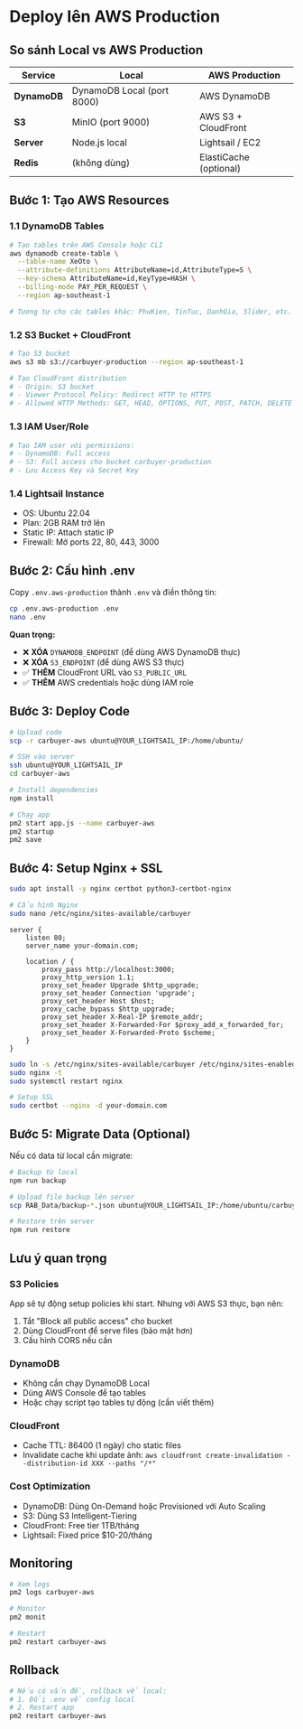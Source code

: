 # Deploy lên AWS Production

## So sánh Local vs AWS Production

| Service | Local | AWS Production |
|---------|-------|----------------|
| **DynamoDB** | DynamoDB Local (port 8000) | AWS DynamoDB |
| **S3** | MinIO (port 9000) | AWS S3 + CloudFront |
| **Server** | Node.js local | Lightsail / EC2 |
| **Redis** | (không dùng) | ElastiCache (optional) |

## Bước 1: Tạo AWS Resources

### 1.1 DynamoDB Tables
```bash
# Tạo tables trên AWS Console hoặc CLI
aws dynamodb create-table \
  --table-name XeOto \
  --attribute-definitions AttributeName=id,AttributeType=S \
  --key-schema AttributeName=id,KeyType=HASH \
  --billing-mode PAY_PER_REQUEST \
  --region ap-southeast-1

# Tương tự cho các tables khác: PhuKien, TinTuc, DanhGia, Slider, etc.
```

### 1.2 S3 Bucket + CloudFront
```bash
# Tạo S3 bucket
aws s3 mb s3://carbuyer-production --region ap-southeast-1

# Tạo CloudFront distribution
# - Origin: S3 bucket
# - Viewer Protocol Policy: Redirect HTTP to HTTPS
# - Allowed HTTP Methods: GET, HEAD, OPTIONS, PUT, POST, PATCH, DELETE
```

### 1.3 IAM User/Role
```bash
# Tạo IAM user với permissions:
# - DynamoDB: Full access
# - S3: Full access cho bucket carbuyer-production
# - Lưu Access Key và Secret Key
```

### 1.4 Lightsail Instance
- OS: Ubuntu 22.04
- Plan: 2GB RAM trở lên
- Static IP: Attach static IP
- Firewall: Mở ports 22, 80, 443, 3000

## Bước 2: Cấu hình .env

Copy `.env.aws-production` thành `.env` và điền thông tin:

```bash
cp .env.aws-production .env
nano .env
```

**Quan trọng:**
- ❌ **XÓA** `DYNAMODB_ENDPOINT` (để dùng AWS DynamoDB thực)
- ❌ **XÓA** `S3_ENDPOINT` (để dùng AWS S3 thực)
- ✅ **THÊM** CloudFront URL vào `S3_PUBLIC_URL`
- ✅ **THÊM** AWS credentials hoặc dùng IAM role

## Bước 3: Deploy Code

```bash
# Upload code
scp -r carbuyer-aws ubuntu@YOUR_LIGHTSAIL_IP:/home/ubuntu/

# SSH vào server
ssh ubuntu@YOUR_LIGHTSAIL_IP
cd carbuyer-aws

# Install dependencies
npm install

# Chạy app
pm2 start app.js --name carbuyer-aws
pm2 startup
pm2 save
```

## Bước 4: Setup Nginx + SSL

```bash
sudo apt install -y nginx certbot python3-certbot-nginx

# Cấu hình Nginx
sudo nano /etc/nginx/sites-available/carbuyer
```

```nginx
server {
    listen 80;
    server_name your-domain.com;

    location / {
        proxy_pass http://localhost:3000;
        proxy_http_version 1.1;
        proxy_set_header Upgrade $http_upgrade;
        proxy_set_header Connection 'upgrade';
        proxy_set_header Host $host;
        proxy_cache_bypass $http_upgrade;
        proxy_set_header X-Real-IP $remote_addr;
        proxy_set_header X-Forwarded-For $proxy_add_x_forwarded_for;
        proxy_set_header X-Forwarded-Proto $scheme;
    }
}
```

```bash
sudo ln -s /etc/nginx/sites-available/carbuyer /etc/nginx/sites-enabled/
sudo nginx -t
sudo systemctl restart nginx

# Setup SSL
sudo certbot --nginx -d your-domain.com
```

## Bước 5: Migrate Data (Optional)

Nếu có data từ local cần migrate:

```bash
# Backup từ local
npm run backup

# Upload file backup lên server
scp RAB_Data/backup-*.json ubuntu@YOUR_LIGHTSAIL_IP:/home/ubuntu/carbuyer-aws/RAB_Data/

# Restore trên server
npm run restore
```

## Lưu ý quan trọng

### S3 Policies
App sẽ tự động setup policies khi start. Nhưng với AWS S3 thực, bạn nên:
1. Tắt "Block all public access" cho bucket
2. Dùng CloudFront để serve files (bảo mật hơn)
3. Cấu hình CORS nếu cần

### DynamoDB
- Không cần chạy DynamoDB Local
- Dùng AWS Console để tạo tables
- Hoặc chạy script tạo tables tự động (cần viết thêm)

### CloudFront
- Cache TTL: 86400 (1 ngày) cho static files
- Invalidate cache khi update ảnh: `aws cloudfront create-invalidation --distribution-id XXX --paths "/*"`

### Cost Optimization
- DynamoDB: Dùng On-Demand hoặc Provisioned với Auto Scaling
- S3: Dùng S3 Intelligent-Tiering
- CloudFront: Free tier 1TB/tháng
- Lightsail: Fixed price $10-20/tháng

## Monitoring

```bash
# Xem logs
pm2 logs carbuyer-aws

# Monitor
pm2 monit

# Restart
pm2 restart carbuyer-aws
```

## Rollback

```bash
# Nếu có vấn đề, rollback về local:
# 1. Đổi .env về config local
# 2. Restart app
pm2 restart carbuyer-aws
```
